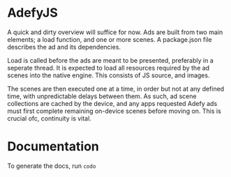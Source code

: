 AdefyJS
=======

A quick and dirty overview will suffice for now. Ads are built from two main
elements; a load function, and one or more scenes. A package.json file describes
the ad and its dependencies.

Load is called before the ads are meant to be presented, preferably in a
seperate thread. It is expected to load all resources required by the ad scenes
into the native engine. This consists of JS source, and images.

The scenes are then executed one at a time, in order but not at any defined
time, with unpredictable delays between them. As such, ad scene collections are
cached by the device, and any apps requested Adefy ads must first complete
remaining on-device scenes before moving on. This is crucial ofc, continuity is
vital.

Documentation
=============
To generate the docs, run `codo`
